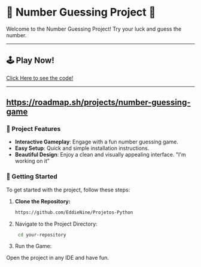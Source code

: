 # 🎯 Number Guessing Project 🎯

Welcome to the Number Guessing Project! Try your luck and guess the number.

---

## 🕹️ Play Now!

[Click Here to see the code!](https://github.com/EddieNine/Projetos-Python/blob/main/Roadmap/NumberGuessing.py) 

---
https://roadmap.sh/projects/number-guessing-game
---
### 📌 Project Features

- **Interactive Gameplay**: Engage with a fun number guessing game.
- **Easy Setup**: Quick and simple installation instructions.
- **Beautiful Design**: Enjoy a clean and visually appealing interface.
    "I'm working on it"

### 🚀 Getting Started

To get started with the project, follow these steps:

1. **Clone the Repository:**

   ```bash git clone
   https://github.com/EddieNine/Projetos-Python
   
2. Navigate to the Project Directory:

     ```bash
      cd your-repository
     
4. Run the Game:

Open the project in any IDE and have fun.

